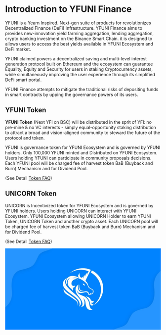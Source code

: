 # Introduction to YFUNI Finance

YFUNI is a Yearn Inspired. Next-gen suite of products for revolutionizes Decentralized Finance \(DeFi\) Infrastructure. YFUNI Finance aims to provides new-innovation yield farming aggregation, lending aggregation, crypto banking investment on the Binance Smart Chain. it is designed to allows users to access the best yields available in YFUNI Ecosystem and DeFi market.

YFUNI claimed powers a decentralized saving and multi-level interest generation protocol built on Ethereum and the ecosystem can guarantee Equality, Equity and Security for users in staking Cryptocurrency assets, while simultaneously improving the user experience through its simplified DeFi smart portal.

YFUNI Finance attempts to mitigate the traditional risks of depositing funds in smart contracts by upping the governance powers of its users.

## YFUNI Token

**YFUNI Token** \(Next YFI on BSC\) will be distributed in the sprit of YFI: no pre-mine & no VC interests - simply equal-opportunity staking distribution to attract a broad and vision-aligned community to steward the future of the protocol and token.

YFUNI is governance token for YFUNI Ecosystem and is governed by YFUNI holders. Only 100,000 YFUNI minted and Distributed on YFUNI Ecosystem. Users holding YFUNI can participate in community proposals decisions. Each YFUNI pool will be charged fee of harvest token BaB \(Buyback and Burn\) Mechanism and for Dividend Pool. 

\(See Detail [Token FAQ](https://docs.yfuni.finance/protocol/token-faq)\)

## UNICORN Token

UNICORN is Incentivized token for YFUNI Ecosystem and is governed by YFUNI holders. Users holding UNICORN can interact with YFUNI Ecosystem. YFUNI Ecosystem allowing UNICORN Holder to earn YFUNI Token, UNICORN Token and another crypto asset. Each UNICORN pool will be charged fee of harvest token BaB \(Buyback and Burn\) Mechanism and for Dividend Pool. 

\(See Detail [Token FAQ](https://docs.yfuni.finance/protocol/token-faq)\)

![](.gitbook/assets/photo_2020-11-21_11-53-44.jpg)

